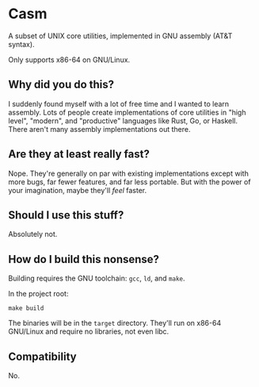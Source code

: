 # Casm

A subset of UNIX core utilities, implemented in GNU assembly (AT&T syntax).

Only supports x86-64 on GNU/Linux.

## Why did you do this?

I suddenly found myself with a lot of free time and I wanted to learn assembly.
Lots of people create implementations of core utilities in "high level", "modern",
and "productive" languages like Rust, Go, or Haskell. There aren't many assembly
implementations out there.

## Are they at least really fast?

Nope. They're generally on par with existing implementations except with more
bugs, far fewer features, and far less portable. But with the power of your
imagination, maybe they'll *feel* faster.

## Should I use this stuff?

Absolutely not.

## How do I build this nonsense?

Building requires the GNU toolchain: `gcc`, `ld`, and `make`.

In the project root:

```
make build
```

The binaries will be in the `target` directory. They'll run on x86-64 GNU/Linux
and require no libraries, not even libc.

## Compatibility

No.
